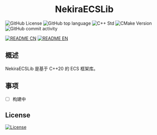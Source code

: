 <h1 align="center">NekiraECSLib</h1>

![GitHub License](https://img.shields.io/github/license/TokiraNeo/NekiraECS?style=flat-square&color=%233effc2)
![GitHub top language](https://img.shields.io/github/languages/top/TokiraNeo/NekiraECS?style=flat-square&color=%23f25037)
![C++ Std](https://img.shields.io/badge/C%2B%2B_std-%3E%3D20-%23F761AE?style=flat-square)
![CMake Version](https://img.shields.io/badge/CMake-%3E%3D3.20-%2366F59F?style=flat-square)
![GitHub commit activity](https://img.shields.io/github/commit-activity/m/TokiraNeo/NekiraECS?style=flat-square&labelColor=91CBED&color=A0AEDE)

[![README CN](https://img.shields.io/badge/README-%E4%B8%AD%E6%96%87-%2331EDA8?style=for-the-badge)](/Documents/README/README.CN.MD)
[![README EN](https://img.shields.io/badge/README-EN-%2331D4ED?style=for-the-badge)](/Documents/README/README.EN.MD)

## 概述

NekiraECSLib 是基于 C++20 的 ECS 框架库。

## 事项

- [ ] 构建中

## License

[![License](https://img.shields.io/badge/License-MIT-38E575?style=for-the-badge)](/LICENSE)
